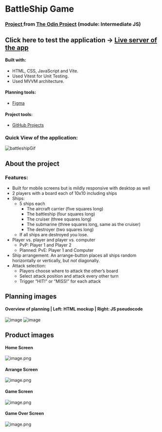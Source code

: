 # BattleShip Game
### <a href="https://www.theodinproject.com/lessons/node-path-javascript-battleship">Project </a> from <a href="https://www.theodinproject.com/">The Odin Project</a> (module: Intermediate JS)
## Click here to test the application -> <a href="https://biandresen.github.io/BattleShip/">Live server of the app</a>
#### Built with:
* HTML, CSS, JavaScript and Vite. 
* Used Vitest for Unit Testing.
* Used MVVM architecture.
#### Planning tools: 
* <a href="https://www.figma.com/">Figma</a>
#### Project tools: 
* <a href="https://github.com/users/biandresen/projects/1">GitHub Projects</a>
### Quick View of the application:
![battleshipGif](https://github.com/user-attachments/assets/a3cdb9b5-de47-467d-a8e5-1312cbcbf878)

## About the project
### Features:
- Built for mobile screens but is mildly responsive with desktop as well
- 2 players with a board each of 10x10 including ships
- Ships:
  - 5 ships each
    - The aircraft carrier (five squares long)
    - The battleship (four squares long)
    - The cruiser (three squares long)
    - The submarine (three squares long, same as the cruiser)
    - The destroyer (two squares long)
  - If all ships are destroyed you lose.
- Player vs. player and player vs. computer
  - PvP: Player 1 and Player 2
  - Planned: PvE: Player 1 and Computer
- Ship arrangement: An arrange-button places all ships random horizontally or vertically, but *not* diagonally.
- Attack selection:
  - Players choose where to attack the other’s board
  - Select attack position and attack every other turn
  - Trigger “HIT!” or “MISS!” for each attack



## Planning images
#### Overview of planning | Left: HTML mockup | Right: JS pseudocode
![image](https://github.com/user-attachments/assets/ebe3bb4d-da53-49b5-9dd5-43301d4dd4c6)
![image](https://github.com/user-attachments/assets/e3a0d871-432e-4224-9295-dd6de498dfbd)




## Product images
#### Home Screen
![image.png](https://prod-files-secure.s3.us-west-2.amazonaws.com/913a2eed-9359-40af-bb2b-671e79fb8fa7/c006a95b-137a-45a7-b0a8-77f6b9a95958/image.png)
#### Arrange Screen
![image.png](https://prod-files-secure.s3.us-west-2.amazonaws.com/913a2eed-9359-40af-bb2b-671e79fb8fa7/6d6907db-7e65-48ca-8bef-963d4e4c022f/image.png)
#### Game Screen
![image.png](https://prod-files-secure.s3.us-west-2.amazonaws.com/913a2eed-9359-40af-bb2b-671e79fb8fa7/1c06ef09-a9e1-4b29-8b2e-ae0073c3001e/image.png)
#### Game Over Screen
![image.png](https://prod-files-secure.s3.us-west-2.amazonaws.com/913a2eed-9359-40af-bb2b-671e79fb8fa7/51cfa740-c502-4b6b-9e4b-6ce513deff7f/image.png)
